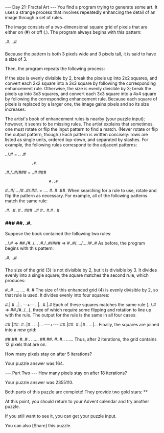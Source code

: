 --- Day 21: Fractal Art ---
You find a program trying to generate some art. It uses a strange process that involves repeatedly enhancing the detail of an image through a set of rules.

The image consists of a two-dimensional square grid of pixels that are either on (#) or off (.). The program always begins with this pattern:

.#.
..#
###
Because the pattern is both 3 pixels wide and 3 pixels tall, it is said to have a size of 3.

Then, the program repeats the following process:

If the size is evenly divisible by 2, break the pixels up into 2x2 squares, and convert each 2x2 square into a 3x3 square by following the corresponding enhancement rule.
Otherwise, the size is evenly divisible by 3; break the pixels up into 3x3 squares, and convert each 3x3 square into a 4x4 square by following the corresponding enhancement rule.
Because each square of pixels is replaced by a larger one, the image gains pixels and so its size increases.

The artist's book of enhancement rules is nearby (your puzzle input); however, it seems to be missing rules. The artist explains that sometimes, one must rotate or flip the input pattern to find a match. (Never rotate or flip the output pattern, though.) Each pattern is written concisely: rows are listed as single units, ordered top-down, and separated by slashes. For example, the following rules correspond to the adjacent patterns:

../.#  =  ..
          .#

                .#.
.#./..#/###  =  ..#
                ###

                        #..#
#..#/..../#..#/.##.  =  ....
                        #..#
                        .##.
When searching for a rule to use, rotate and flip the pattern as necessary. For example, all of the following patterns match the same rule:

.#.   .#.   #..   ###
..#   #..   #.#   ..#
###   ###   ##.   .#.
Suppose the book contained the following two rules:

../.# => ##./#../...
.#./..#/### => #..#/..../..../#..#
As before, the program begins with this pattern:

.#.
..#
###
The size of the grid (3) is not divisible by 2, but it is divisible by 3. It divides evenly into a single square; the square matches the second rule, which produces:

#..#
....
....
#..#
The size of this enhanced grid (4) is evenly divisible by 2, so that rule is used. It divides evenly into four squares:

#.|.#
..|..
--+--
..|..
#.|.#
Each of these squares matches the same rule (../.# => ##./#../...), three of which require some flipping and rotation to line up with the rule. The output for the rule is the same in all four cases:

##.|##.
#..|#..
...|...
---+---
##.|##.
#..|#..
...|...
Finally, the squares are joined into a new grid:

##.##.
#..#..
......
##.##.
#..#..
......
Thus, after 2 iterations, the grid contains 12 pixels that are on.

How many pixels stay on after 5 iterations?

Your puzzle answer was 164.

--- Part Two ---
How many pixels stay on after 18 iterations?

Your puzzle answer was 2355110.

Both parts of this puzzle are complete! They provide two gold stars: **

At this point, you should return to your Advent calendar and try another puzzle.

If you still want to see it, you can get your puzzle input.

You can also [Share] this puzzle.